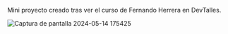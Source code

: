 Mini proyecto creado tras ver el curso de Fernando Herrera en DevTalles.


![Captura de pantalla 2024-05-14 175425](https://github.com/JoseAgrazM/Vite_21Blackjack/assets/126983094/a656ea72-0196-44d7-8469-e4994a86b323)
